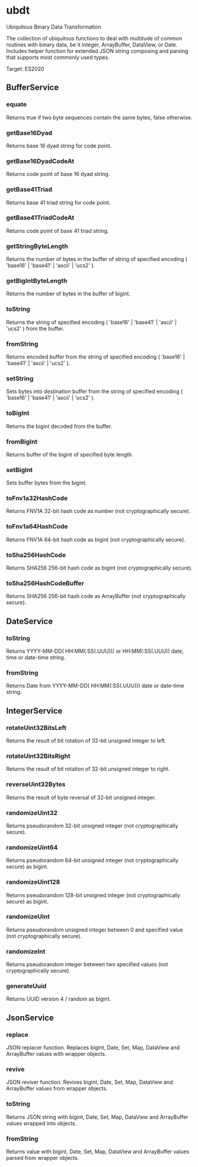 # ubdt
Ubiquitous Binary Data Transformation

The collection of ubiquitous functions to deal with multitude of common routines with binary data, be it integer, ArrayBuffer, DataView, or Date.
Includes helper function for extended JSON string composing and parsing that supports most commonly used types.

Target: ES2020


## BufferService

### equate
Returns true if two byte sequences contain the same bytes, false otherwise.

### getBase16Dyad
Returns base 16 dyad string for code point.

### getBase16DyadCodeAt
Returns code point of base 16 dyad string.

### getBase41Triad
Returns base 41 triad string for code point.

### getBase41TriadCodeAt
Returns code point of base 41 triad string.

### getStringByteLength
Returns the number of bytes in the buffer of string of specified encoding ( 'base16' | 'base41' | 'ascii' | 'ucs2' ).

### getBigIntByteLength
Returns the number of bytes in the buffer of bigint.

### toString
Returns the string of specified encoding ( 'base16' | 'base41' | 'ascii' | 'ucs2' ) from the buffer.

### fromString
Returns encoded buffer from the string of specified encoding ( 'base16' | 'base41' | 'ascii' | 'ucs2' ).

### setString
Sets bytes into destination buffer from the string of specified encoding ( 'base16' | 'base41' | 'ascii' | 'ucs2' ).

### toBigInt
Returns the bigint decoded from the buffer.

### fromBigInt
Returns buffer of the bigint of specified byte length.

### setBigInt
Sets buffer bytes from the bigint.

### toFnv1a32HashCode
Returns FNV1A 32-bit hash code as number (not cryptographically secure).

### toFnv1a64HashCode
Returns FNV1A 64-bit hash code as bigint (not cryptographically secure).

### toSha256HashCode
Returns SHA256 256-bit hash code as bigint (not cryptographically secure).

### toSha256HashCodeBuffer
Returns SHA256 256-bit hash code as ArrayBuffer (not cryptographically secure).


## DateService

### toString
Returns YYYY-MM-DD( HH:MM(:SS(.UUU))) or HH:MM(:SS(.UUU)) date, time or date-time string.

### fromString
Returns Date from YYYY-MM-DD( HH:MM(:SS(.UUU))) date or date-time string.


## IntegerService

### rotateUint32BitsLeft
Returns the result of bit rotation of 32-bit unsigned integer to left.

### rotateUint32BitsRight
Returns the result of bit rotation of 32-bit unsigned integer to right.

### reverseUint32Bytes
Returns the result of byte reversal of 32-bit unsigned integer.

### randomizeUint32
Returns pseudorandom 32-bit unsigned integer (not cryptographically secure).

### randomizeUint64
Returns pseudorandom 64-bit unsigned integer (not cryptographically secure) as bigint.

### randomizeUint128
Returns pseudorandom 128-bit unsigned integer (not cryptographically secure) as bigint.

### randomizeUint
Returns pseudorandom unsigned integer between 0 and specified value (not cryptographically secure).

### randomizeInt
Returns pseudorandom integer between two specified values (not cryptographically secure).

### generateUuid
Returns UUID version 4 / random as bigint.


## JsonService

### replace
JSON replacer function. Replaces bigint, Date, Set, Map, DataView and ArrayBuffer values with wrapper objects.

### revive
JSON reviver function. Revives bigint, Date, Set, Map, DataView and ArrayBuffer values from wrapper objects.

### toString
Returns JSON string with bigint, Date, Set, Map, DataView and ArrayBuffer values wrapped into objects.

### fromString
Returns value with bigint, Date, Set, Map, DataView and ArrayBuffer values parsed from wrapper objects.
